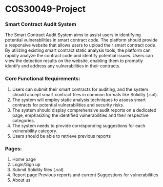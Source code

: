 # COS30049-Project

### Smart Contract Audit System

The Smart Contract Audit System aims to assist users in identifying potential vulnerabilities in smart contract code. The platform should provide a responsive website that allows users to upload their smart contract code. By utilizing existing smart contract static analysis tools, the platform can rapidly analyze the contract code and identify potential issues. Users can view the detection results on the website, enabling them to promptly identify and address any vulnerabilities in their contracts.

### Core Functional Requirements:

1. Users can submit their smart contracts for auditing, and the system should accept smart contract files in common formats like Solidity (.sol).
2. The system will employ static analysis techniques to assess smart contracts for potential vulnerabilities and security risks.
3. The system should display comprehensive audit reports on a dedicated page, emphasizing the identified vulnerabilities and their respective categories.
4. The system needs to provide corresponding suggestions for each vulnerability category.
5. Users should be able to retrieve previous reports


### Pages:

1. Home page
2. Login/Sign up
3. Submit Solidity files (.sol)
4. Report page
   	Previous reports and current
   	Suggestions for vulnerabilities
5. About us
